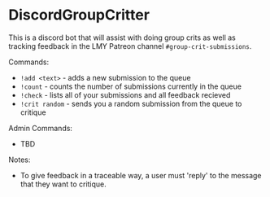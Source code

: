# DiscordGroupCritter

This is a discord bot that will assist with doing group crits as well as tracking feedback in the LMY Patreon channel `#group-crit-submissions`.

Commands:

- `!add <text>` - adds a new submission to the queue
- `!count` - counts the number of submissions currently in the queue
- `!check` - lists all of your submissions and all feedback recieved
- `!crit random` - sends you a random submission from the queue to critique

Admin Commands:

- TBD

Notes:

- To give feedback in a traceable way, a user must 'reply' to the message that they want to critique.
